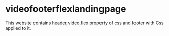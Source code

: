 # videofooterflexlandingpage
This website contains header,video,flex property of css and footer with Css applied to it.
